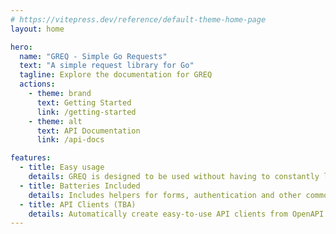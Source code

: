 ```yaml
---
# https://vitepress.dev/reference/default-theme-home-page
layout: home

hero:
  name: "GREQ - Simple Go Requests"
  text: "A simple request library for Go"
  tagline: Explore the documentation for GREQ
  actions:
    - theme: brand
      text: Getting Started
      link: /getting-started
    - theme: alt
      text: API Documentation
      link: /api-docs

features:
  - title: Easy usage
    details: GREQ is designed to be used without having to constantly look at the documentation
  - title: Batteries Included
    details: Includes helpers for forms, authentication and other common tasks
  - title: API Clients (TBA)
    details: Automatically create easy-to-use API clients from OpenAPI specifications
---
```



